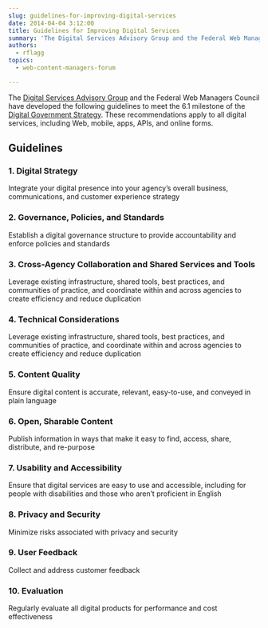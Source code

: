 ```yaml
---
slug: guidelines-for-improving-digital-services
date: 2014-04-04 3:12:00
title: Guidelines for Improving Digital Services
summary: 'The Digital Services Advisory Group and the Federal Web Managers Council have developed the following guidelines to meet the 6.1 milestone of the Digital Government Strategy. These recommendations apply to all digital services, including Web, mobile, apps, APIs, and online forms. Guidelines Guideline 1: Digital Strategy Integrate your digital presence into your agency&rsquo;s overall business, communications, and customer experience strategy Guideline 2: Governance,'
authors:
  - rflagg
topics:
  - web-content-managers-forum

---
```


The [Digital Services Advisory Group](https://obamawhitehouse.archives.gov/digitalgov/advisory-group) and the Federal Web Managers Council have developed the following guidelines to meet the 6.1 milestone of the [Digital Government Strategy](https://obamawhitehouse.archives.gov/sites/default/files/omb/egov/digital-government/digital-government.html). These recommendations apply to all digital services, including Web, mobile, apps, APIs, and online forms.

## Guidelines

### 1. Digital Strategy
Integrate your digital presence into your agency’s overall business, communications, and customer experience strategy

### 2. Governance, Policies, and Standards
Establish a digital governance structure to provide accountability and enforce policies and standards

### 3. Cross-Agency Collaboration and Shared Services and Tools
Leverage existing infrastructure, shared tools, best practices, and communities of practice, and coordinate within and across agencies to create efficiency and reduce duplication

### 4. Technical Considerations
Leverage existing infrastructure, shared tools, best practices, and communities of practice, and coordinate within and across agencies to create efficiency and reduce duplication

### 5. Content Quality
Ensure digital content is accurate, relevant, easy-to-use, and conveyed in plain language

### 6. Open, Sharable Content
Publish information in ways that make it easy to find, access, share, distribute, and re-purpose

### 7. Usability and Accessibility
Ensure that digital services are easy to use and accessible, including for people with disabilities and those who aren&#8217;t proficient in English

### 8. Privacy and Security
Minimize risks associated with privacy and security

### 9. User Feedback
Collect and address customer feedback

### 10. Evaluation
Regularly evaluate all digital products for performance and cost effectiveness
